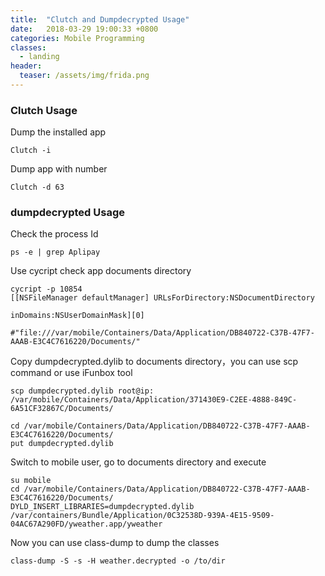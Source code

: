 ```yaml
---
title:  "Clutch and Dumpdecrypted Usage"
date:   2018-03-29 19:00:33 +0800
categories: Mobile Programming
classes:
  - landing
header:
  teaser: /assets/img/frida.png
---
```



### Clutch Usage
Dump the installed app
```
Clutch -i
```
Dump app with number
```
Clutch -d 63
```

### dumpdecrypted Usage
Check the process Id
```
ps -e | grep Aplipay
```
Use cycript check app documents directory
```
cycript -p 10854
[[NSFileManager defaultManager] URLsForDirectory:NSDocumentDirectory
                                              inDomains:NSUserDomainMask][0]

#"file:///var/mobile/Containers/Data/Application/DB840722-C37B-47F7-AAAB-E3C4C7616220/Documents/"
```
Copy dumpdecrypted.dylib to documents directory，you can use scp command or use iFunbox tool
```
scp dumpdecrypted.dylib root@ip: /var/mobile/Containers/Data/Application/371430E9-C2EE-4888-849C-6A51CF32867C/Documents/

cd /var/mobile/Containers/Data/Application/DB840722-C37B-47F7-AAAB-E3C4C7616220/Documents/
put dumpdecrypted.dylib
```
Switch to mobile user, go to documents directory and execute
```
su mobile
cd /var/mobile/Containers/Data/Application/DB840722-C37B-47F7-AAAB-E3C4C7616220/Documents/
DYLD_INSERT_LIBRARIES=dumpdecrypted.dylib /var/containers/Bundle/Application/0C32538D-939A-4E15-9509-04AC67A290FD/yweather.app/yweather
```
Now you can use class-dump to dump the classes
```
class-dump -S -s -H weather.decrypted -o /to/dir
```
